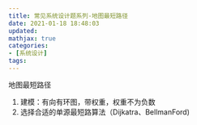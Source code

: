 ```yaml
---
title: 常见系统设计题系列-地图最短路径
date: 2021-01-18 18:48:03
updated:
mathjax: true
categories:
- [系统设计]
tags: 
---
```


地图最短路径

1. 建模：有向有环图，带权重，权重不为负数
2. 选择合适的单源最短路算法（Dijkatra、BellmanFord)
